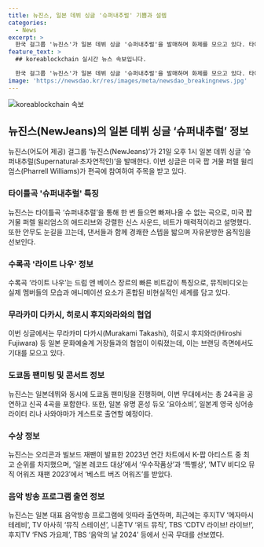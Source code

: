 ```yaml
---
title: 뉴진스, 일본 데뷔 싱글 '슈퍼내추럴' 기쁨과 설렘
categories:
  - News
excerpt: >
  한국 걸그룹 '뉴진스'가 일본 데뷔 싱글 '슈퍼내추럴'을 발매하며 화제를 모으고 있다. 타이틀곡의 편곡에는 미국 팝 거물 퍼렐 윌리엄스가 참여하였고, 뮤직비디오와 안무도 시선을 끈다. 뉴진스는 일본의 음악 시상식에서 우수작품상과 특별상을 받는 등 일본에서 큰 사랑을 받고 있으며, 빌보드와 오리콘 차트에서도 호조를 기록 중이다. 데뷔 1년 11개월 만에 도쿄돔 공연을 펼치며 성공적인 활동을 이어가고 있다.
feature_text: >
  ## koreablockchain 실시간 뉴스 속보입니다.

  한국 걸그룹 '뉴진스'가 일본 데뷔 싱글 '슈퍼내추럴'을 발매하며 화제를 모으고 있다. 타이틀곡의 편곡에는 미국 팝 거물 퍼렐 윌리엄스가 참여하였고, 뮤직비디오와 안무도 시선을 끈다. 뉴진스는 일본의 음악 시상식에서 우수작품상과 특별상을 받는 등 일본에서 큰 사랑을 받고 있으며, 빌보드와 오리콘 차트에서도 호조를 기록 중이다. 데뷔 1년 11개월 만에 도쿄돔 공연을 펼치며 성공적인 활동을 이어가고 있다.
image: 'https://newsdao.kr/res/images/meta/newsdao_breakingnews.jpg'
---
```


<p><img src="https://newsdao.kr/res/images/meta/newsdao_breakingnews.jpg" alt="koreablockchain 속보" /></p>

<h2 data-ke-size="size26">뉴진스(NewJeans)의 일본 데뷔 싱글 ‘슈퍼내추럴’ 정보</h2>

<p data-ke-size="size16">뉴진스(어도어 제공) 걸그룹 ‘뉴진스(NewJeans)’가 21일 오후 1시 일본 데뷔 싱글 ‘슈퍼내추럴(Supernatural·초자연적인)’을 발매한다. 이번 싱글은 미국 팝 거물 퍼렐 윌리엄스(Pharrell Williams)가 편곡에 참여하여 주목을 받고 있다.</p>

<h3 data-ke-size="size24">타이틀곡 '슈퍼내추럴' 특징</h3>

<p data-ke-size="size16">뉴진스는 타이틀곡 ‘슈퍼내추럴’을 통해 한 번 들으면 빠져나올 수 없는 곡으로, 미국 팝 거물 퍼렐 윌리엄스의 애드리브와 강렬한 신스 사운드, 비트가 매력적이라고 설명했다. 또한 안무도 눈길을 끄는데, 댄서들과 함께 경쾌한 스텝을 밟으며 자유분방한 움직임을 선보인다.</p>

<h3 data-ke-size="size24">수록곡 '라이트 나우' 정보</h3>

<p data-ke-size="size16">수록곡 ‘라이트 나우’는 드럼 앤 베이스 장르의 빠른 비트감이 특징으로, 뮤직비디오는 실제 멤버들의 모습과 애니메이션 요소가 혼합된 비현실적인 세계를 담고 있다.</p>

<h3 data-ke-size="size24">무라카미 다카시, 히로시 후지와라와의 협업</h3>

<p data-ke-size="size16">이번 싱글에서는 무라카미 다카시(Murakami Takashi), 히로시 후지와라(Hiroshi Fujiwara) 등 일본 문화예술계 거장들과의 협업이 이뤄졌는데, 이는 브랜딩 측면에서도 기대를 모으고 있다.</p>

<h3 data-ke-size="size24">도쿄돔 팬미팅 및 콘서트 정보</h3>

<p data-ke-size="size16">뉴진스는 일본데뷔와 동시에 도쿄돔 팬미팅을 진행하며, 이번 무대에서는 총 24곡을 공연하고 신곡 4곡을 포함한다. 또한, 일본 유명 혼성 듀오 ‘요아소비’, 일본계 영국 싱어송라이터 리나 사와야마가 게스트로 출연할 예정이다.</p>

<h3 data-ke-size="size24">수상 정보</h3>

<p data-ke-size="size16">뉴진스는 오리콘과 빌보드 재팬이 발표한 2023년 연간 차트에서 K-팝 아티스트 중 최고 순위를 차지했으며, ‘일본 레코드 대상’에서 ‘우수작품상’과 ‘특별상’, ‘MTV 비디오 뮤직 어워즈 재팬 2023′에서 ‘베스트 버즈 어워즈’를 받았다.</p>

<h3 data-ke-size="size24">음악 방송 프로그램 출연 정보</h3>

<p data-ke-size="size16">뉴진스는 일본 대표 음악방송 프로그램에 잇따라 출연하며, 최근에는 후지TV ‘메자마시테레비’, TV 아사히 ‘뮤직 스테이션’, 니혼TV ‘위드 뮤직’, TBS ‘CDTV 라이브! 라이브!’, 후지TV ‘FNS 가요제’, TBS ‘음악의 날 2024’ 등에서 신곡 무대를 선보였다.</p>

<p data-ke-size="size16">&nbsp;</p>

